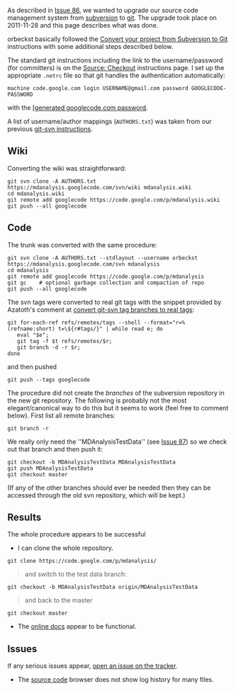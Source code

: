 As described in [Issue 86](http://issues.mdanalysis.org/86), we wanted to upgrade our source code management system from [subversion](subversion) to [git](git). The upgrade took place on 2011-11-28 and this page describes what was done.

orbeckst basically followed the [Convert your project from Subversion to Git](http://code.google.com/p/support/wiki/ConvertingSvnToGit) instructions with some additional steps described below.

The standard git instructions including the link to the username/password (for committers) is on the [Source: Checkout](http://code.google.com/p/mdanalysis/source/checkout) instructions page. I set up the appropriate `.netrc` file so that git handles the authentication automatically:
```
machine code.google.com login USERNAME@gmail.com password GOOGLECODE-PASSWORD
```
with the [[generated googlecode.com password](http://code.google.com/hosting/settings).

A list of username/author mappings (`AUTHORS.txt`) was taken from our previous [git-svn instructions](Source#git).

## Wiki ##
Converting the wiki was straightforward:
```
git svn clone -A AUTHORS.txt https://mdanalysis.googlecode.com/svn/wiki mdanalysis.wiki
cd mdanalysis.wiki
git remote add googlecode https://code.google.com/p/mdanalysis.wiki
git push --all googlecode
```

## Code ##
The trunk was converted with the same procedure:
```
git svn clone -A AUTHORS.txt --stdlayout --username orbeckst https://mdanalysis.googlecode.com/svn mdanalysis
cd mdanalysis
git remote add googlecode https://code.google.com/p/mdanalysis
git gc    # optional garbage collection and compaction of repo
git push --all googlecode
```

The svn tags were converted to real git tags with the snippet provided by Azatoth's comment at [convert git-svn tag branches to real tags](http://gitready.com/advanced/2009/02/16/convert-git-svn-tag-branches-to-real-tags.html):
```
git for-each-ref refs/remotes/tags --shell --format="r=%(refname:short) t=\${r#tags/}" | while read e; do 
   eval "$e"; 
   git tag -f $t refs/remotes/$r; 
   git branch -d -r $r; 
done 
```
and then pushed
```
git push --tags googlecode
```

The procedure did not create the _branches_ of the subversion repository in the new git repository. The following is probably not the most elegant/canonical way to do this but it seems to work (feel free to comment below). First list all remote branches:
```
git branch -r
```
We really only need the ''MDAnalysisTestData'' (see [Issue 87](http://issues.mdanalysis.org/87)) so we check out that branch and then push it:
```
git checkout -b MDAnalysisTestData MDAnalysisTestData
git push MDAnalysisTestData
git checkout master
```
(If any of the other branches should ever be needed then they can be accessed through the old svn repository, which will be kept.)

## Results ##
The whole procedure appears to be successful

  * I can clone the whole repository.
```
git clone https://code.google.com/p/mdanalysis/
```
> and switch to the test data branch:
```
git checkout -b MDAnalysisTestData origin/MDAnalysisTestData
```
> and back to the master
```
git checkout master
```
  * The [online docs](http://mdanalysis.googlecode.com/git/doc/html/index.html) appear to be functional.


## Issues ##
If any serious issues appear, [open an issue on the tracker](https://github.com/MDAnalysis/mdanalysis/issues).
  * The [source code](http://code.google.com/p/mdanalysis/source/browse/) browser does not show log history for many files.

